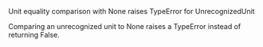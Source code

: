 Unit equality comparison with None raises TypeError for UnrecognizedUnit

Comparing an unrecognized unit to None raises a TypeError instead of returning False.